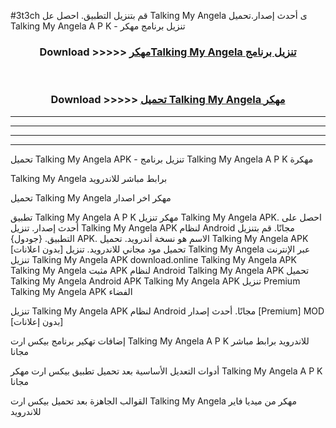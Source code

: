 #3t3ch قم بتنزيل التطبيق. احصل عل Talking My Angela  ى أحدث إصدار.تحميل Talking My Angela  A P K - تنزيل برنامج مهكر



<div align="center">
<h3>Download >>>>> <a href="https://ar-sites.web.app/?ar= Talking My Angela ">مهكرTalking My Angela  تنزيل برنامج</a></h3><br>

<h3>Download >>>>> <a href="https://ar-sites.web.app/?ar= Talking My Angela ">تحميل Talking My Angela  مهكر</a></h3>
</div>


----------------------------------------------------------

----------------------------------------------------------

----------------------------------------------------------

----------------------------------------------------------


تحميل Talking My Angela  APK - تنزيل برنامج Talking My Angela  A P K مهكرة

Talking My Angela  برابط مباشر للاندرويد

تحميل Talking My Angela  مهكر اخر اصدار

تطبيق Talking My Angela  A P K مهكر
تنزيل Talking My Angela  APK. احصل على أحدث إصدار.
تنزيل Talking My Angela  APK لنظام Android مجانًا.
قم بتنزيل التطبيق. {جودول} APK. الاسم هو نسخة أندرويد.
تحميل Talking My Angela  APK [بدون اعلانات]
تحميل مود مجاني للاندرويد.
تنزيل Talking My Angela  عبر الإنترنت
تنزيل Talking My Angela  APK
download.online Talking My Angela  APK
Talking My Angela  مثبت APK لنظام Android
Talking My Angela  APK
تحميل Talking My Angela  Android APK
Talking My Angela  APK تنزيل Premium
Talking My Angela  APK الفضاء

تنزيل Talking My Angela  APK لنظام Android مجانًا. أحدث إصدار [Premium] MOD [بدون إعلانات]

إضافات تهكير برنامج بيكس ارت Talking My Angela  A P K للاندرويد برابط مباشر مجانا

أدوات التعديل الأساسية بعد تحميل تطبيق بيكس ارت مهكر Talking My Angela  A P K مجانا

القوالب الجاهزة بعد تحميل بيكس ارت Talking My Angela  مهكر من ميديا فاير للاندرويد



